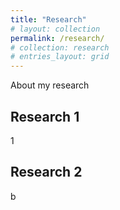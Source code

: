 ```yaml
---
title: "Research"
# layout: collection
permalink: /research/
# collection: research
# entries_layout: grid
---
```


About my research

## Research 1
1

## Research 2
b

